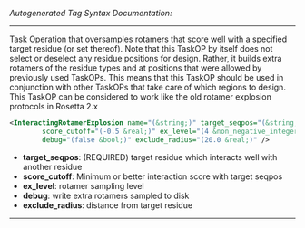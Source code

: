 _Autogenerated Tag Syntax Documentation:_

---
Task Operation that oversamples rotamers that score well with a specified target residue (or set thereof). Note that this TaskOP by itself does not select or deselect any residue positions for design. Rather, it builds extra rotamers of the residue types and at positions that were allowed by previously used TaskOPs. This means that this TaskOP should be used in conjunction with other TaskOPs that take care of which regions to design. This TaskOP can be considered to work like the old rotamer explosion protocols in Rosetta 2.x

```xml
<InteractingRotamerExplosion name="(&string;)" target_seqpos="(&string;)"
        score_cutoff="(-0.5 &real;)" ex_level="(4 &non_negative_integer;)"
        debug="(false &bool;)" exclude_radius="(20.0 &real;)" />
```

-   **target_seqpos**: (REQUIRED) target residue which interacts well with another residue
-   **score_cutoff**: Minimum or better interaction score with target seqpos
-   **ex_level**: rotamer sampling level
-   **debug**: write extra rotamers sampled to disk
-   **exclude_radius**: distance from target residue

---
